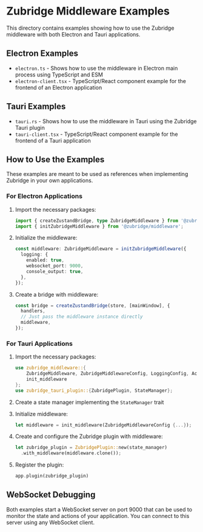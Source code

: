 # Zubridge Middleware Examples

This directory contains examples showing how to use the Zubridge middleware with both Electron and Tauri applications.

## Electron Examples

- `electron.ts` - Shows how to use the middleware in Electron main process using TypeScript and ESM
- `electron-client.tsx` - TypeScript/React component example for the frontend of an Electron application

## Tauri Examples

- `tauri.rs` - Shows how to use the middleware in Tauri using the Zubridge Tauri plugin
- `tauri-client.tsx` - TypeScript/React component example for the frontend of a Tauri application

## How to Use the Examples

These examples are meant to be used as references when implementing Zubridge in your own applications.

### For Electron Applications

1. Import the necessary packages:

   ```ts
   import { createZustandBridge, type ZubridgeMiddleware } from '@zubridge/electron';
   import { initZubridgeMiddleware } from '@zubridge/middleware';
   ```

2. Initialize the middleware:

   ```ts
   const middleware: ZubridgeMiddleware = initZubridgeMiddleware({
     logging: {
       enabled: true,
       websocket_port: 9000,
       console_output: true,
     },
   });
   ```

3. Create a bridge with middleware:
   ```ts
   const bridge = createZustandBridge(store, [mainWindow], {
     handlers,
     // Just pass the middleware instance directly
     middleware,
   });
   ```

### For Tauri Applications

1. Import the necessary packages:

   ```rust
   use zubridge_middleware::{
       ZubridgeMiddleware, ZubridgeMiddlewareConfig, LoggingConfig, Action,
       init_middleware
   };
   use zubridge_tauri_plugin::{ZubridgePlugin, StateManager};
   ```

2. Create a state manager implementing the `StateManager` trait
3. Initialize middleware:

   ```rust
   let middleware = init_middleware(ZubridgeMiddlewareConfig {...});
   ```

4. Create and configure the Zubridge plugin with middleware:

   ```rust
   let zubridge_plugin = ZubridgePlugin::new(state_manager)
     .with_middleware(middleware.clone());
   ```

5. Register the plugin:
   ```rust
   app.plugin(zubridge_plugin)
   ```

## WebSocket Debugging

Both examples start a WebSocket server on port 9000 that can be used to monitor the state and actions of your application. You can connect to this server using any WebSocket client.
